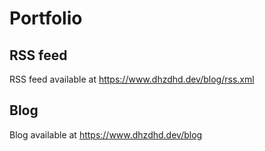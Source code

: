 # Portfolio

## RSS feed

RSS feed available at https://www.dhzdhd.dev/blog/rss.xml

## Blog

Blog available at https://www.dhzdhd.dev/blog
